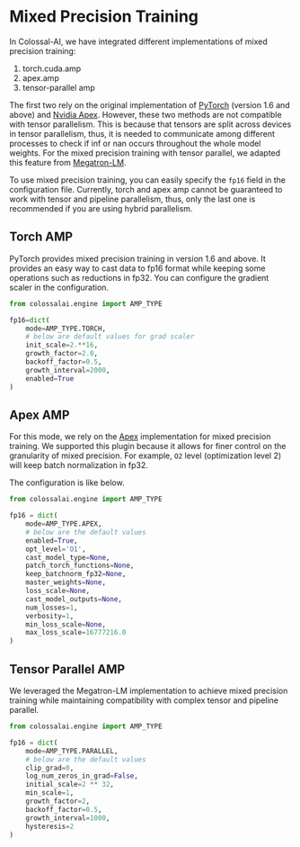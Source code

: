 # Mixed Precision Training

In Colossal-AI, we have integrated different implementations of mixed precision training:
1. torch.cuda.amp
2. apex.amp
3. tensor-parallel amp

The first two rely on the original implementation of [PyTorch](https://pytorch.org/docs/stable/amp.html)
(version 1.6 and above) and [Nvidia Apex](https://github.com/NVIDIA/apex). However, these two methods are not compatible 
with tensor parallelism. This is because that tensors are split across devices in tensor parallelism, thus, it is needed 
to communicate among different processes to check if inf or nan occurs throughout the whole model weights. For the mixed
precision training with tensor parallel, we adapted this feature from [Megatron-LM](https://github.com/NVIDIA/Megatron-LM). 

To use mixed precision training, you can easily specify the `fp16` field in the configuration file. Currently, torch and 
apex amp cannot be guaranteed to work with tensor and pipeline parallelism, thus, only the last one is recommended if you 
are using hybrid parallelism.

## Torch AMP

PyTorch provides mixed precision training in version 1.6 and above. It provides an easy way to cast data to fp16 format 
while keeping some operations such as reductions in fp32. You can configure the gradient scaler in the configuration.

```python
from colossalai.engine import AMP_TYPE

fp16=dict(
    mode=AMP_TYPE.TORCH,
    # below are default values for grad scaler
    init_scale=2.**16,
    growth_factor=2.0,
    backoff_factor=0.5,
    growth_interval=2000,
    enabled=True
)
```


## Apex AMP

For this mode, we rely on the [Apex](https://nvidia.github.io/apex/) implementation for mixed precision training. We supported this plugin because it allows 
for finer control on the granularity of mixed precision. For example, `O2` level (optimization level 2) will keep batch normalization in fp32.

The configuration is like below.
```python
from colossalai.engine import AMP_TYPE

fp16 = dict(
    mode=AMP_TYPE.APEX,
    # below are the default values
    enabled=True, 
    opt_level='O1', 
    cast_model_type=None, 
    patch_torch_functions=None, 
    keep_batchnorm_fp32=None, 
    master_weights=None, 
    loss_scale=None, 
    cast_model_outputs=None,
    num_losses=1, 
    verbosity=1, 
    min_loss_scale=None, 
    max_loss_scale=16777216.0
)
```

## Tensor Parallel AMP

We leveraged the Megatron-LM implementation to achieve mixed precision training while maintaining compatibility with 
complex tensor and pipeline parallel.

```python
from colossalai.engine import AMP_TYPE

fp16 = dict(
    mode=AMP_TYPE.PARALLEL,
    # below are the default values
    clip_grad=0,
    log_num_zeros_in_grad=False,
    initial_scale=2 ** 32,
    min_scale=1,
    growth_factor=2,
    backoff_factor=0.5,
    growth_interval=1000,
    hysteresis=2
)
```